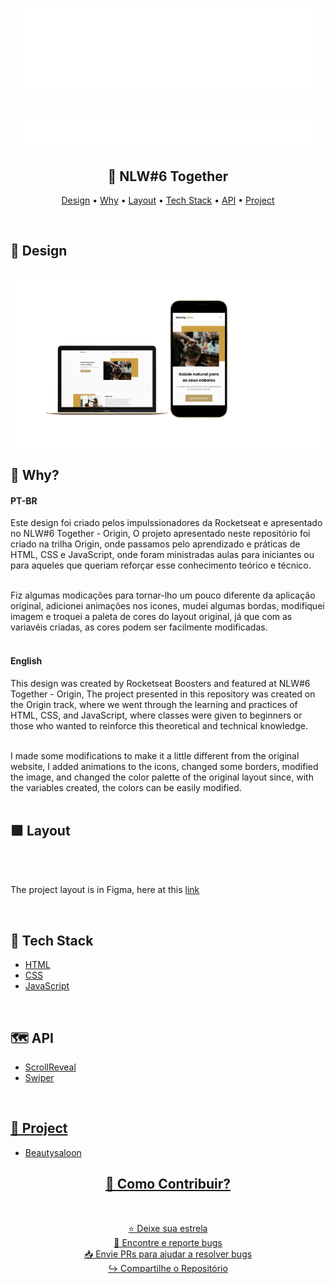 <h1 align="center">
  <img src="./public/OriginSix.png" width="480px">
</h1>

<h1 align="center">
  <img src="./public/Nlw.png" width="480px">
</h1>

<h2 align="center">🚀 NLW#6 Together <a href="https://www.notion.so/Mission-Origin-003847efca1f4d8f938beb5c4f6a3578"></a></h2>

<p align="center">
  <a href="#design">Design</a> •
  <a href="#why">Why</a> •
  <a href="#layout">Layout</a> •
  <a href="#tech-stack">Tech Stack</a> •  
  <a href="#api">API</a> • 
  <a href="#project">Project</a> 
</p>

<br />

 <h2 id="design">🎨 Design</h2>

<h2 align="center"><img alt="OriginSix" src="./assets/README/mockup.png" align="center"/></h2>

<h2 id="why">🤔 Why?</h2>

<h4>PT-BR</h4>
Este design foi criado pelos impulssionadores da Rocketseat e apresentado no NLW#6 Together - Origin, O projeto apresentado neste repositório foi criado na trilha Origin, onde passamos pelo aprendizado e práticas de HTML, CSS e JavaScript, onde foram ministradas aulas para iniciantes ou para aqueles que queriam reforçar esse conhecimento teórico e técnico. <br/> <br/>



Fiz algumas modicações para tornar-lho um pouco diferente da aplicação original, adicionei animações nos icones, mudei algumas bordas, modifiquei imagem e troquei a paleta de cores do layout original, já que com as variavéis criadas, as cores podem ser facilmente modificadas. <br/><br/>

<h4>English</h4>
This design was created by Rocketseat Boosters and featured at NLW#6 Together - Origin, The project presented in this repository was created on the Origin track, where we went through the learning and practices of HTML, CSS, and JavaScript, where classes were given to beginners or those who wanted to reinforce this theoretical and technical knowledge. <br/><br/>

I made some modifications to make it a little different from the original website, I added animations to the icons, changed some borders, modified the image, and changed the color palette of the original layout since, with the variables created, the colors can be easily modified. <br/> <br/>

<h2 id="layout">🟩 Layout</h2> <br/>   <br/>

The project layout is in Figma, here at this <a href="https://www.figma.com/community/file/1009807319507822993">link</a>
  
 <br/>


<h2 id="tech-stack">🚀 Tech Stack</h2>
<ul>
  <li><a href="https://developer.mozilla.org/en-US/docs/Web/HTML">HTML</a></li>
  <li><a href="https://developer.mozilla.org/en-US/docs/Web/CSS">CSS</a></li>
  <li><a href="https://developer.mozilla.org/en-US/docs/Web/JavaScript/Reference">JavaScript</a></li> 
</ul> <br/>

<h2 id="api">🗺️ API</h2>
<ul>
 <li><a href="https://scrollrevealjs.org/">ScrollReveal</li>
  <li><a href="https://swiperjs.com/">Swiper</li>
</ul>  <br>

<h2 id="project">🔨 Project</h2>
<ul>
 <li><a href="https://roberto-devL.github.io/OriginSix/">Beautysaloon</li>
</ul>

<h2 align="center">🤝 Como Contribuir?</h2>
<br>
<p align="center">
⭐️ Deixe sua estrela<br>
🐛 Encontre e reporte bugs<br>
📥 Envie PRs para ajudar a resolver bugs<br>
↪️ Compartilhe o Repositório
</p>